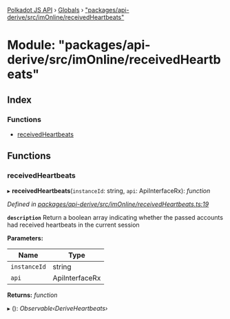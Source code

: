 [Polkadot JS API](../README.md) › [Globals](../globals.md) › ["packages/api-derive/src/imOnline/receivedHeartbeats"](_packages_api_derive_src_imonline_receivedheartbeats_.md)

# Module: "packages/api-derive/src/imOnline/receivedHeartbeats"

## Index

### Functions

* [receivedHeartbeats](_packages_api_derive_src_imonline_receivedheartbeats_.md#receivedheartbeats)

## Functions

###  receivedHeartbeats

▸ **receivedHeartbeats**(`instanceId`: string, `api`: ApiInterfaceRx): *function*

*Defined in [packages/api-derive/src/imOnline/receivedHeartbeats.ts:19](https://github.com/polkadot-js/api/blob/b579b18fad/packages/api-derive/src/imOnline/receivedHeartbeats.ts#L19)*

**`description`** Return a boolean array indicating whether the passed accounts had received heartbeats in the current session

**Parameters:**

Name | Type |
------ | ------ |
`instanceId` | string |
`api` | ApiInterfaceRx |

**Returns:** *function*

▸ (): *Observable‹DeriveHeartbeats›*
